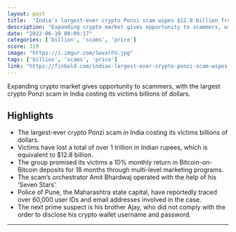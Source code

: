 ```yaml
---
layout: post
title:  "India's largest-ever crypto Ponzi scam wipes $12.8 billion from victims"
description: "Expanding crypto market gives opportunity to scammers, with the largest crypto Ponzi scam in India costing its victims billions of dollars."
date: "2022-06-19 09:09:17"
categories: ['billion', 'scams', 'price']
score: 119
image: "https://i.imgur.com/SwvxrFU.jpg"
tags: ['billion', 'scams', 'price']
link: "https://finbold.com/indias-largest-ever-crypto-ponzi-scam-wipes-12-8-billion-from-victims/"
---
```


Expanding crypto market gives opportunity to scammers, with the largest crypto Ponzi scam in India costing its victims billions of dollars.

## Highlights

- The largest-ever crypto Ponzi scam in India costing its victims billions of dollars.
- Victims have lost a total of over 1 trillion in Indian rupees, which is equivalent to $12.8 billion.
- The group promised its victims a 10% monthly return in Bitcoin-on-Bitcoin deposits for 18 months through multi-level marketing programs.
- The scam’s orchestrator Amit Bhardwaj operated with the help of his ‘Seven Stars’.
- Police of Pune, the Maharashtra state capital, have reportedly traced over 60,000 user IDs and email addresses involved in the case.
- The next prime suspect is his brother Ajay, who did not comply with the order to disclose his crypto wallet username and password.

---
